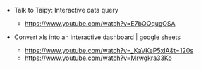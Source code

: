 

- Talk to Taipy: Interactive data query
  - https://www.youtube.com/watch?v=E7bQQqugOSA

- Convert xls into an interactive dashboard | google sheets
  - https://www.youtube.com/watch?v=_KaVKeP5xIA&t=120s
  - https://www.youtube.com/watch?v=Mrwgkra33Ko